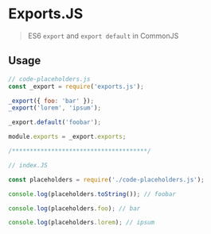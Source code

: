 # Exports.JS

> ES6 `export` and `export default` in CommonJS

## Usage

```js
// code-placeholders.js
const _export = require('exports.js');

_export({ foo: 'bar' });
_export('lorem', 'ipsum');

_export.default('foobar');

module.exports = _export.exports;

/**************************************/

// index.JS

const placeholders = require('./code-placeholders.js');

console.log(placeholders.toString()); // foobar

console.log(placeholders.foo); // bar

console.log(placeholders.lorem); // ipsum
```
